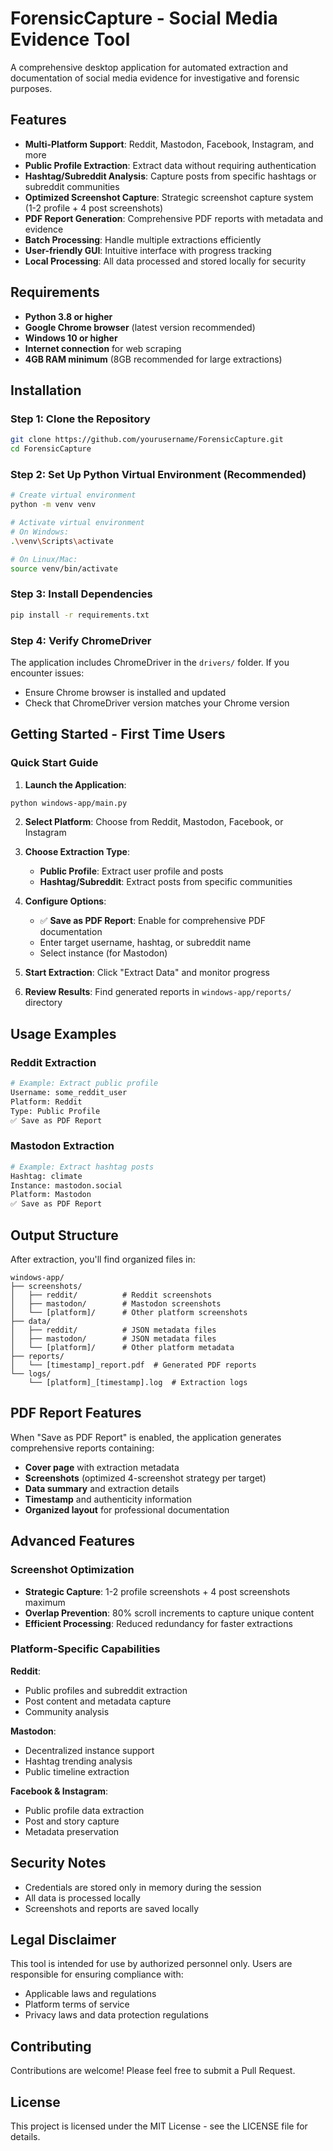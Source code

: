 # ForensicCapture - Social Media Evidence Tool

A comprehensive desktop application for automated extraction and documentation of social media evidence for investigative and forensic purposes.

## Features

- **Multi-Platform Support**: Reddit, Mastodon, Facebook, Instagram, and more
- **Public Profile Extraction**: Extract data without requiring authentication
- **Hashtag/Subreddit Analysis**: Capture posts from specific hashtags or subreddit communities
- **Optimized Screenshot Capture**: Strategic screenshot capture system (1-2 profile + 4 post screenshots)
- **PDF Report Generation**: Comprehensive PDF reports with metadata and evidence
- **Batch Processing**: Handle multiple extractions efficiently
- **User-friendly GUI**: Intuitive interface with progress tracking
- **Local Processing**: All data processed and stored locally for security

## Requirements

- **Python 3.8 or higher**
- **Google Chrome browser** (latest version recommended)
- **Windows 10 or higher**
- **Internet connection** for web scraping
- **4GB RAM minimum** (8GB recommended for large extractions)

## Installation

### Step 1: Clone the Repository
```bash
git clone https://github.com/yourusername/ForensicCapture.git
cd ForensicCapture
```

### Step 2: Set Up Python Virtual Environment (Recommended)
```bash
# Create virtual environment
python -m venv venv

# Activate virtual environment
# On Windows:
.\venv\Scripts\activate

# On Linux/Mac:
source venv/bin/activate
```

### Step 3: Install Dependencies
```bash
pip install -r requirements.txt
```

### Step 4: Verify ChromeDriver
The application includes ChromeDriver in the `drivers/` folder. If you encounter issues:
- Ensure Chrome browser is installed and updated
- Check that ChromeDriver version matches your Chrome version

## Getting Started - First Time Users

### Quick Start Guide

1. **Launch the Application**:
```bash
python windows-app/main.py
```

2. **Select Platform**: Choose from Reddit, Mastodon, Facebook, or Instagram

3. **Choose Extraction Type**:
   - **Public Profile**: Extract user profile and posts
   - **Hashtag/Subreddit**: Extract posts from specific communities

4. **Configure Options**:
   - ✅ **Save as PDF Report**: Enable for comprehensive PDF documentation
   - Enter target username, hashtag, or subreddit name
   - Select instance (for Mastodon)

5. **Start Extraction**: Click "Extract Data" and monitor progress

6. **Review Results**: Find generated reports in `windows-app/reports/` directory

## Usage Examples

### Reddit Extraction
```bash
# Example: Extract public profile
Username: some_reddit_user
Platform: Reddit
Type: Public Profile
✅ Save as PDF Report
```

### Mastodon Extraction
```bash
# Example: Extract hashtag posts
Hashtag: climate
Instance: mastodon.social
Platform: Mastodon
✅ Save as PDF Report
```

## Output Structure

After extraction, you'll find organized files in:

```
windows-app/
├── screenshots/
│   ├── reddit/          # Reddit screenshots
│   ├── mastodon/        # Mastodon screenshots
│   └── [platform]/      # Other platform screenshots
├── data/
│   ├── reddit/          # JSON metadata files
│   ├── mastodon/        # JSON metadata files
│   └── [platform]/      # Other platform metadata
├── reports/
│   └── [timestamp]_report.pdf  # Generated PDF reports
└── logs/
    └── [platform]_[timestamp].log  # Extraction logs
```

## PDF Report Features

When "Save as PDF Report" is enabled, the application generates comprehensive reports containing:

- **Cover page** with extraction metadata
- **Screenshots** (optimized 4-screenshot strategy per target)
- **Data summary** and extraction details
- **Timestamp** and authenticity information
- **Organized layout** for professional documentation

## Advanced Features

### Screenshot Optimization
- **Strategic Capture**: 1-2 profile screenshots + 4 post screenshots maximum
- **Overlap Prevention**: 80% scroll increments to capture unique content
- **Efficient Processing**: Reduced redundancy for faster extractions

### Platform-Specific Capabilities

**Reddit**:
- Public profiles and subreddit extraction
- Post content and metadata capture
- Community analysis

**Mastodon**:
- Decentralized instance support
- Hashtag trending analysis
- Public timeline extraction

**Facebook & Instagram**:
- Public profile data extraction
- Post and story capture
- Metadata preservation

## Security Notes

- Credentials are stored only in memory during the session
- All data is processed locally
- Screenshots and reports are saved locally

## Legal Disclaimer

This tool is intended for use by authorized personnel only. Users are responsible for ensuring compliance with:
- Applicable laws and regulations
- Platform terms of service
- Privacy laws and data protection regulations

## Contributing

Contributions are welcome! Please feel free to submit a Pull Request.

## License

This project is licensed under the MIT License - see the LICENSE file for details.

